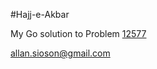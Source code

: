 #Hajj-e-Akbar

My Go solution to Problem [12577](https://onlinejudge.org/external/125/12577.pdf)

allan.sioson@gmail.com
